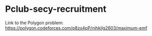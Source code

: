 # Pclub-secy-recruitment
Link to the Polygon problem:
https://polygon.codeforces.com/p8zs4pP/nihkilg2603/maximum-emf
